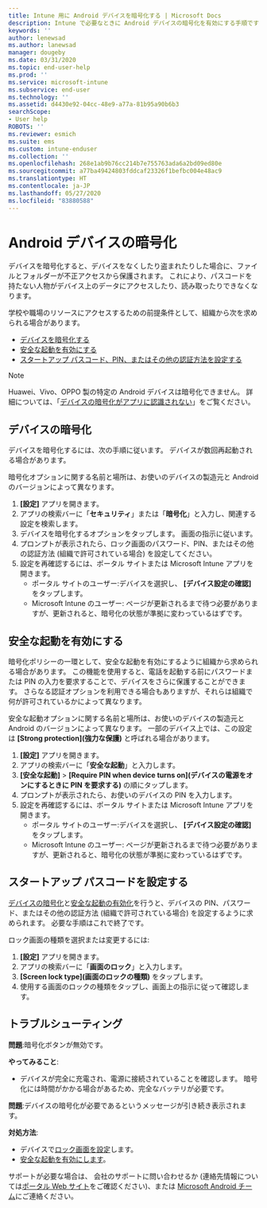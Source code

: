 ```yaml
---
title: Intune 用に Android デバイスを暗号化する | Microsoft Docs
description: Intune で必要なときに Android デバイスの暗号化を有効にする手順です
keywords: ''
author: lenewsad
ms.author: lanewsad
manager: dougeby
ms.date: 03/31/2020
ms.topic: end-user-help
ms.prod: ''
ms.service: microsoft-intune
ms.subservice: end-user
ms.technology: ''
ms.assetid: d4430e92-04cc-48e9-a77a-81b95a90b6b3
searchScope:
- User help
ROBOTS: ''
ms.reviewer: esmich
ms.suite: ems
ms.custom: intune-enduser
ms.collection: ''
ms.openlocfilehash: 268e1ab9b76cc214b7e755763ada6a2bd09ed80e
ms.sourcegitcommit: a77ba49424803fddcaf23326f1befbc004e48ac9
ms.translationtype: HT
ms.contentlocale: ja-JP
ms.lasthandoff: 05/27/2020
ms.locfileid: "83880588"
---
```

# <a name="encrypting-your-android-device"></a>Android デバイスの暗号化

デバイスを暗号化すると、デバイスをなくしたり盗まれたりした場合に、ファイルとフォルダーが不正アクセスから保護されます。 これにより、パスコードを持たない人物がデバイス上のデータにアクセスしたり、読み取ったりできなくなります。 

学校や職場のリソースにアクセスするための前提条件として、組織から次を求められる場合があります。

* [デバイスを暗号化する](#encrypt-device)
* [安全な起動を有効にする](#enable-secure-startup)
* [スタートアップ パスコード、PIN、またはその他の認証方法を設定する](#set-startup-passcode)  

> [!Note]
> Huawei、Vivo、OPPO 製の特定の Android デバイスは暗号化できません。 詳細については、「[デバイスの暗号化がアプリに認識されない](your-device-appears-encrypted-but-cp-says-otherwise-android.md)」をご覧ください。  

## <a name="encrypt-device"></a>デバイスの暗号化

デバイスを暗号化するには、次の手順に従います。 デバイスが数回再起動される場合があります。 

暗号化オプションに関する名前と場所は、お使いのデバイスの製造元と Android のバージョンによって異なります。 

1. **[設定]** アプリを開きます。
2. アプリの検索バーに「**セキュリティ**」または「**暗号化**」と入力し、関連する設定を検索します。
3. デバイスを暗号化するオプションをタップします。 画面の指示に従います。  
4. プロンプトが表示されたら、ロック画面のパスワード、PIN、またはその他の認証方法 (組織で許可されている場合) を設定してください。 
5. 設定を再確認するには、ポータル サイトまたは Microsoft Intune アプリを開きます。
    * ポータル サイトのユーザー:デバイスを選択し、 **[デバイス設定の確認]** をタップします。 
    * Microsoft Intune のユーザー: ページが更新されるまで待つ必要がありますが、更新されると、暗号化の状態が準拠に変わっているはずです。 

## <a name="enable-secure-startup"></a>安全な起動を有効にする

暗号化ポリシーの一環として、安全な起動を有効にするように組織から求められる場合があります。 この機能を使用すると、電話を起動する前にパスワードまたは PIN の入力を要求することで、デバイスをさらに保護することができます。 さらなる認証オプションを利用できる場合もありますが、それらは組織で何が許可されているかによって異なります。 

安全な起動オプションに関する名前と場所は、お使いのデバイスの製造元と Android のバージョンによって異なります。 一部のデバイス上では、この設定は **[Strong protection]\(強力な保護\)** と呼ばれる場合があります。 

1. **[設定]** アプリを開きます。
2. アプリの検索バーに「**安全な起動**」と入力します。
3. **[安全な起動]**  >  **[Require PIN when device turns on]\(デバイスの電源をオンにするときに PIN を要求する\)** の順にタップします。
4. プロンプトが表示されたら、お使いのデバイスの PIN を入力します。   
5. 設定を再確認するには、ポータル サイトまたは Microsoft Intune アプリを開きます。
    * ポータル サイトのユーザー:デバイスを選択し、 **[デバイス設定の確認]** をタップします。 
    * Microsoft Intune のユーザー: ページが更新されるまで待つ必要がありますが、更新されると、暗号化の状態が準拠に変わっているはずです。  


## <a name="set-startup-passcode"></a>スタートアップ パスコードを設定する   
[デバイスの暗号化](#encrypt-device)と[安全な起動の有効化](#enable-secure-startup)を行うと、デバイスの PIN、パスワード、またはその他の認証方法 (組織で許可されている場合) を設定するように求められます。 必要な手順はこれで終了です。 

ロック画面の種類を選択または変更するには:

1. **[設定]** アプリを開きます。
2. アプリの検索バーに「**画面のロック**」と入力します。
3. **[Screen lock type]\(画面のロックの種類\)** をタップします。
4. 使用する画面のロックの種類をタップし、画面上の指示に従って確認します。  

## <a name="troubleshoot"></a>トラブルシューティング    
**問題**:暗号化ボタンが無効です。   

**やってみること**: 
* デバイスが完全に充電され、電源に接続されていることを確認します。 暗号化には時間がかかる場合があるため、完全なバッテリが必要です。   

**問題**:デバイスの暗号化が必要であるというメッセージが引き続き表示されます。  

**対処方法**:
   *  デバイスで[ロック画面を設定](#set-startup-passcode)します。 
   * [安全な起動を有効にします](#enable-secure-startup)。

サポートが必要な場合は、 会社のサポートに問い合わせるか (連絡先情報については[ポータル Web サイト](https://go.microsoft.com/fwlink/?linkid=2010980)をご確認ください)、または <a href="mailto:wintunedroidfbk@microsoft.com?subject=I'm having trouble with encryption on my Android device&body=Describe the issue you're experiencing here.">Microsoft Android チーム</a>にご連絡ください。  
